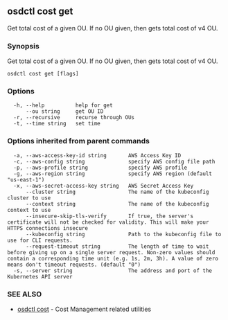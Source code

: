 ## osdctl cost get

Get total cost of a given OU. If no OU given, then gets total cost of v4 OU.

### Synopsis

Get total cost of a given OU. If no OU given, then gets total cost of v4 OU.

```
osdctl cost get [flags]
```

### Options

```
  -h, --help          help for get
      --ou string     get OU ID
  -r, --recursive     recurse through OUs
  -t, --time string   set time
```

### Options inherited from parent commands

```
  -a, --aws-access-key-id string       AWS Access Key ID
  -c, --aws-config string              specify AWS config file path
  -p, --aws-profile string             specify AWS profile
  -g, --aws-region string              specify AWS region (default "us-east-1")
  -x, --aws-secret-access-key string   AWS Secret Access Key
      --cluster string                 The name of the kubeconfig cluster to use
      --context string                 The name of the kubeconfig context to use
      --insecure-skip-tls-verify       If true, the server's certificate will not be checked for validity. This will make your HTTPS connections insecure
      --kubeconfig string              Path to the kubeconfig file to use for CLI requests.
      --request-timeout string         The length of time to wait before giving up on a single server request. Non-zero values should contain a corresponding time unit (e.g. 1s, 2m, 3h). A value of zero means don't timeout requests. (default "0")
  -s, --server string                  The address and port of the Kubernetes API server
```

### SEE ALSO

* [osdctl cost](osdctl_cost.md)	 - Cost Management related utilities

